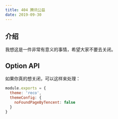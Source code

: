 ```yaml
---
title: 404 腾讯公益
date: 2019-09-30
---
```


## 介绍

我想这是一件非常有意义的事情，希望大家不要去关闭。

## Option API

如果你真的想关闭，可以这样来处理：

```js
module.exports = {
  theme: 'reco',
  themeConfig: {
    noFoundPageByTencent: false
  }  
}
```
